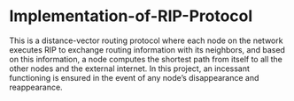 # Implementation-of-RIP-Protocol
This is a distance-vector routing protocol where each node on the network executes RIP to exchange routing information with its neighbors, and based on this information, a node computes the shortest path from itself to all the other nodes and the external internet. In this project, an incessant functioning is ensured in the event of any node’s disappearance and reappearance.
